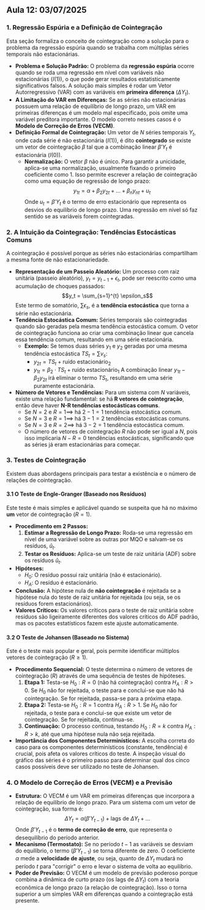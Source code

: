 ## Aula 12: 03/07/2025

### **1. Regressão Espúria e a Definição de Cointegração**

Esta seção formaliza o conceito de cointegração como a solução para o problema da regressão espúria quando se trabalha com múltiplas séries temporais não estacionárias.

* **Problema e Solução Padrão:** O problema da **regressão espúria** ocorre quando se roda uma regressão em nível com variáveis não estacionárias ($I(1)$), o que pode gerar resultados estatisticamente significativos falsos. A solução mais simples é rodar um Vetor Autorregressivo (VAR) com as variáveis em **primeira diferença** ($\Delta Y_t$).
* **A Limitação do VAR em Diferenças:** Se as séries não estacionárias possuem uma relação de equilíbrio de longo prazo, um VAR em primeiras diferenças é um modelo mal especificado, pois omite uma variável preditora importante. O modelo correto nesses casos é o **Modelo de Correção de Erros (VECM)**.
* **Definição Formal de Cointegração:** Um vetor de $N$ séries temporais $Y_t$, onde cada série é não estacionária ($I(1)$), é dito **cointegrado** se existe um vetor de cointegração $\beta$ tal que a combinação linear $\beta'Y_t$ é estacionária ($I(0)$).
    * **Normalização:** O vetor $\beta$ não é único. Para garantir a unicidade, aplica-se uma normalização, usualmente fixando o primeiro coeficiente como 1. Isso permite escrever a relação de cointegração como uma equação de regressão de longo prazo:
        $$y_{1t} = \alpha + \beta_2 y_{2t} + \dots + \beta_n y_{nt} + u_t$$
        Onde $u_t = \beta'Y_t$ é o termo de erro estacionário que representa os desvios do equilíbrio de longo prazo. Uma regressão em nível só faz sentido se as variáveis forem cointegradas.

### **2. A Intuição da Cointegração: Tendências Estocásticas Comuns**

A cointegração é possível porque as séries não estacionárias compartilham a mesma fonte de não estacionariedade.

* **Representação de um Passeio Aleatório:** Um processo com raiz unitária (passeio aleatório), $y_t = y_{t-1} + \epsilon_t$, pode ser reescrito como uma acumulação de choques passados:
    $$y_t = \sum_{s=1}^{t} \epsilon_s$$
    Este termo de somatório, $\sum \epsilon_s$, é a **tendência estocástica** que torna a série não estacionária.
* **Tendência Estocástica Comum:** Séries temporais são cointegradas quando são geradas pela mesma tendência estocástica comum. O vetor de cointegração funciona ao criar uma combinação linear que cancela essa tendência comum, resultando em uma série estacionária.
    * **Exemplo:** Se temos duas séries $y_1$ e $y_2$ geradas por uma mesma tendência estocástica $TS_t = \sum v_s$:
        * $y_{2t} = TS_t + \text{ruído estacionário}_2$
        * $y_{1t} = \beta_2 \cdot TS_t + \text{ruído estacionário}_1$
        A combinação linear $y_{1t} - \beta_2 y_{2t}$ irá eliminar o termo $TS_t$, resultando em uma série puramente estacionária.
* **Número de Vetores e Tendências:** Para um sistema com $N$ variáveis, existe uma relação fundamental: se há **R vetores de cointegração**, então deve haver **N-R tendências estocásticas comuns**.
    * Se $N=2$ e $R=1 \implies$ há $2-1=1$ tendência estocástica comum.
    * Se $N=3$ e $R=1 \implies$ há $3-1=2$ tendências estocásticas comuns.
    * Se $N=3$ e $R=2 \implies$ há $3-2=1$ tendência estocástica comum.
    * O número de vetores de cointegração $R$ não pode ser igual a $N$, pois isso implicaria $N-R=0$ tendências estocásticas, significando que as séries já eram estacionárias para começar.

### **3. Testes de Cointegração**

Existem duas abordagens principais para testar a existência e o número de relações de cointegração.

#### **3.1 O Teste de Engle-Granger (Baseado nos Resíduos)**

Este teste é mais simples e aplicável quando se suspeita que há no máximo **um** vetor de cointegração ($R=1$).

* **Procedimento em 2 Passos:**
    1.  **Estimar a Regressão de Longo Prazo:** Roda-se uma regressão em nível de uma variável sobre as outras por MQO e salvam-se os resíduos, $\hat{u}_t$.
    2.  **Testar os Resíduos:** Aplica-se um teste de raiz unitária (ADF) sobre os resíduos $\hat{u}_t$.
* **Hipóteses:**
    * $H_0$: O resíduo possui raiz unitária (não é estacionário).
    * $H_A$: O resíduo é estacionário.
* **Conclusão:** A hipótese nula de **não cointegração** é rejeitada se a hipótese nula do teste de raiz unitária for rejeitada (ou seja, se os resíduos forem estacionários).
* **Valores Críticos:** Os valores críticos para o teste de raiz unitária sobre resíduos são ligeiramente diferentes dos valores críticos do ADF padrão, mas os pacotes estatísticos fazem este ajuste automaticamente.

#### **3.2 O Teste de Johansen (Baseado no Sistema)**

Este é o teste mais popular e geral, pois permite identificar múltiplos vetores de cointegração ($R \ge 1$).

* **Procedimento Sequencial:** O teste determina o número de vetores de cointegração ($R$) através de uma sequência de testes de hipóteses.
    1.  **Etapa 1:** Testa-se $H_0: R=0$ (não há cointegração) contra $H_A: R > 0$. Se $H_0$ não for rejeitada, o teste para e conclui-se que não há cointegração. Se for rejeitada, passa-se para a próxima etapa.
    2.  **Etapa 2:** Testa-se $H_0: R=1$ contra $H_A: R > 1$. Se $H_0$ não for rejeitada, o teste para e conclui-se que existe um vetor de cointegração. Se for rejeitada, continua-se.
    3.  **Continuação:** O processo continua, testando $H_0: R=k$ contra $H_A: R > k$, até que uma hipótese nula não seja rejeitada.
* **Importância dos Componentes Determinísticos:** A escolha correta do caso para os componentes determinísticos (constante, tendência) é crucial, pois afeta os valores críticos do teste. A inspeção visual do gráfico das séries é o primeiro passo para determinar qual dos cinco casos possíveis deve ser utilizado no teste de Johansen.

### **4. O Modelo de Correção de Erros (VECM) e a Previsão**

* **Estrutura:** O VECM é um VAR em primeiras diferenças que incorpora a relação de equilíbrio de longo prazo. Para um sistema com um vetor de cointegração, sua forma é:
    $$\Delta Y_t = \alpha (\beta' Y_{t-1}) + \text{lags de } \Delta Y_t + \text{...}$$
    Onde $\beta' Y_{t-1}$ é o **termo de correção de erro**, que representa o desequilíbrio do período anterior.
* **Mecanismo (Termostato):** Se no período $t-1$ as variáveis se desviam do equilíbrio, o termo $(\beta' Y_{t-1})$ se torna diferente de zero. O coeficiente $\alpha$ mede a **velocidade de ajuste**, ou seja, quanto de $\Delta Y_t$ mudará no período $t$ para "corrigir" o erro e levar o sistema de volta ao equilíbrio.
* **Poder de Previsão:** O VECM é um modelo de previsão poderoso porque combina a dinâmica de curto prazo (os lags de $\Delta Y_t$) com a teoria econômica de longo prazo (a relação de cointegração). Isso o torna superior a um simples VAR em diferenças quando a cointegração está presente.